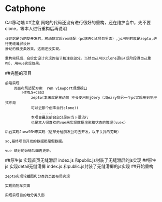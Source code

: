 # Catphone
Cat移动端
##注意
	网站的代码还没有进行很好的重构，还在维护当中，先不要clone，等本人进行重构后再说明

	该网站是为朋友开发的，移动端实现rem适配（pc端再Cat项目里面）,js用到的库是zepto,进行无缝滑屏设计
	滑动的橡皮条效果，这都还没实现。

	重构完好后，会给出设计实现的细节和注意部分。当然自己可以clone源码(现阶段得自己重构)，用vue实现效果。

##完整的项目

	前端实现
		页面布局适配方案  rem viewport理想视口
			HTML5+CSS3
				zepto(本来就是移动端 不会使用到jQery（JQeary我另一个pc实现用到响应式布局
				可以去那个创库自行clone))
					......
				本项目最总前台部分是用当下很流行
				也是本人很喜欢的vue来实现数据渲染和状态的管理(vuex)

	后台实现JavaSSM来实现（这部分给朋友公司去开发，以不关我的范畴）

	so,最终项目开发的数据都是假数据。

	vue 部分的源码后面再更新。
##原生js 实现首页无缝滑屏
    index.js 和public.js封装了无缝滑屏的js实现	
##原生js 实现detail无缝滑屏
	index.js 和public.js封装了无缝滑屏的js实现	
##开始重构
 
    zepto实现轮播图和分类的页面布局实现
    
    实现购物车页面
    
    实现实现目的地分类头部
    
 
   	
	
	
	
